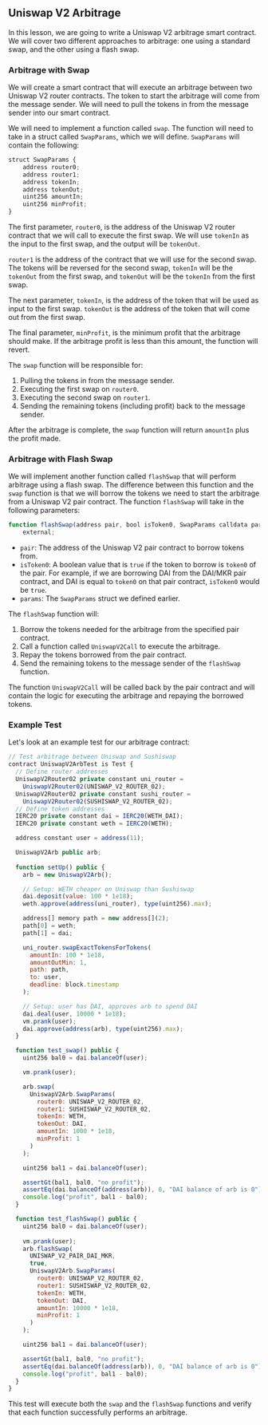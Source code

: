 ## Uniswap V2 Arbitrage

In this lesson, we are going to write a Uniswap V2 arbitrage smart contract.  We will cover two different approaches to arbitrage: one using a standard swap, and the other using a flash swap. 

### Arbitrage with Swap

We will create a smart contract that will execute an arbitrage between two Uniswap V2 router contracts. The token to start the arbitrage will come from the message sender.  We will need to pull the tokens in from the message sender into our smart contract.

We will need to implement a function called `swap`.  The function will need to take in a struct called `SwapParams`, which we will define. `SwapParams` will contain the following:

```javascript
struct SwapParams {
    address router0; 
    address router1; 
    address tokenIn; 
    address tokenOut; 
    uint256 amountIn; 
    uint256 minProfit; 
}
```

The first parameter, `router0`, is the address of the Uniswap V2 router contract that we will call to execute the first swap. We will use `tokenIn` as the input to the first swap, and the output will be `tokenOut`. 

`router1` is the address of the contract that we will use for the second swap. The tokens will be reversed for the second swap, `tokenIn` will be the `tokenOut` from the first swap, and `tokenOut` will be the `tokenIn` from the first swap.

The next parameter, `tokenIn`, is the address of the token that will be used as input to the first swap. `tokenOut` is the address of the token that will come out from the first swap. 

The final parameter, `minProfit`, is the minimum profit that the arbitrage should make.  If the arbitrage profit is less than this amount, the function will revert.

The `swap` function will be responsible for:

1.  Pulling the tokens in from the message sender.
2.  Executing the first swap on `router0`.
3.  Executing the second swap on `router1`.
4.  Sending the remaining tokens (including profit) back to the message sender.

After the arbitrage is complete, the `swap` function will return `amountIn` plus the profit made. 

### Arbitrage with Flash Swap

We will implement another function called `flashSwap` that will perform arbitrage using a flash swap. The difference between this function and the `swap` function is that we will borrow the tokens we need to start the arbitrage from a Uniswap V2 pair contract.  The function `flashSwap` will take in the following parameters:

```javascript
function flashSwap(address pair, bool isToken0, SwapParams calldata params) 
    external;
```

*   `pair`: The address of the Uniswap V2 pair contract to borrow tokens from. 
*   `isToken0`: A boolean value that is `true` if the token to borrow is `token0` of the pair. For example, if we are borrowing DAI from the DAI/MKR pair contract, and DAI is equal to `token0` on that pair contract, `isToken0` would be `true`.
*   `params`: The `SwapParams` struct we defined earlier.

The `flashSwap` function will:

1.  Borrow the tokens needed for the arbitrage from the specified pair contract.
2.  Call a function called `UniswapV2Call` to execute the arbitrage.
3.  Repay the tokens borrowed from the pair contract.
4.  Send the remaining tokens to the message sender of the `flashSwap` function.

The function `UniswapV2Call` will be called back by the pair contract and will contain the logic for executing the arbitrage and repaying the borrowed tokens.

### Example Test

Let's look at an example test for our arbitrage contract:

```javascript
// Test arbitrage between Uniswap and Sushiswap
contract UniswapV2ArbTest is Test {
  // Define router addresses
  UniswapV2Router02 private constant uni_router = 
    UniswapV2Router02(UNISWAP_V2_ROUTER_02);
  UniswapV2Router02 private constant sushi_router = 
    UniswapV2Router02(SUSHISWAP_V2_ROUTER_02);
  // Define token addresses
  IERC20 private constant dai = IERC20(WETH_DAI);
  IERC20 private constant weth = IERC20(WETH);

  address constant user = address(11);

  UniswapV2Arb public arb;
  
  function setUp() public {
    arb = new UniswapV2Arb();

    // Setup: WETH cheaper on Uniswap than Sushiswap
    dai.deposit(value: 100 * 1e18);
    weth.approve(address(uni_router), type(uint256).max);

    address[] memory path = new address[](2);
    path[0] = weth;
    path[1] = dai;

    uni_router.swapExactTokensForTokens(
      amountIn: 100 * 1e18,
      amountOutMin: 1,
      path: path,
      to: user,
      deadline: block.timestamp
    );

    // Setup: user has DAI, approves arb to spend DAI
    dai.deal(user, 10000 * 1e18);
    vm.prank(user);
    dai.approve(address(arb), type(uint256).max);
  }

  function test_swap() public {
    uint256 bal0 = dai.balanceOf(user);

    vm.prank(user);

    arb.swap(
      UniswapV2Arb.SwapParams(
        router0: UNISWAP_V2_ROUTER_02, 
        router1: SUSHISWAP_V2_ROUTER_02, 
        tokenIn: WETH,
        tokenOut: DAI,
        amountIn: 1000 * 1e18,
        minProfit: 1
      )
    );

    uint256 bal1 = dai.balanceOf(user);

    assertGt(bal1, bal0, "no profit");
    assertEq(dai.balanceOf(address(arb)), 0, "DAI balance of arb is 0");
    console.log("profit", bal1 - bal0);
  }

  function test_flashSwap() public {
    uint256 bal0 = dai.balanceOf(user);
    
    vm.prank(user);
    arb.flashSwap(
      UNISWAP_V2_PAIR_DAI_MKR, 
      true, 
      UniswapV2Arb.SwapParams(
        router0: UNISWAP_V2_ROUTER_02, 
        router1: SUSHISWAP_V2_ROUTER_02, 
        tokenIn: WETH,
        tokenOut: DAI,
        amountIn: 10000 * 1e18,
        minProfit: 1
      )
    );

    uint256 bal1 = dai.balanceOf(user);

    assertGt(bal1, bal0, "no profit");
    assertEq(dai.balanceOf(address(arb)), 0, "DAI balance of arb is 0");
    console.log("profit", bal1 - bal0);
  }
}
```

This test will execute both the `swap` and the `flashSwap` functions and verify that each function successfully performs an arbitrage. 
